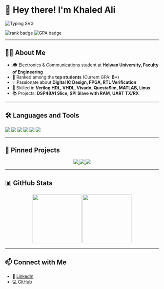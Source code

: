 <h1 align="left">👋 Hey there! I'm Khaled Ali</h1>

<p align="left">
  <img src="https://readme-typing-svg.herokuapp.com?font=Fira+Code&size=22&duration=3500&pause=1000&color=1E90FF&center=true&vCenter=true&width=520&lines=💡+Digital+IC+Design+Engineer" alt="Typing SVG" />
</p>



<p align="left">
  <img src="https://img.shields.io/badge/Rank-Top%20Student-00b894?style=flat-square" alt="rank badge"/>
  <img src="https://img.shields.io/badge/GPA-B%2B-f1c40f?style=flat-square" alt="GPA badge"/>
</p>

---

## 👨‍🎓 About Me
- 🎓 Electronics & Communications student at **Helwan University, Faculty of Engineering**
- 🏅 Ranked among the **top students** (Current GPA: **B+**)
- 💡 Passionate about **Digital IC Design, FPGA, RTL Verification**
- 🔧 Skilled in **Verilog HDL, VHDL, Vivado, QuestaSim, MATLAB, Linux**
- 📚 Projects: **DSP48A1 Slice**, **SPI Slave with RAM**, **UART TX/RX**

---

## 🛠️ Languages and Tools
<p align="left">
  <img src="https://img.shields.io/badge/HDL-Verilog-blue?style=for-the-badge"/>
  <img src="https://img.shields.io/badge/HDL-VHDL-purple?style=for-the-badge"/>
  <img src="https://img.shields.io/badge/Tool-Vivado-orange?style=for-the-badge"/>
  <img src="https://img.shields.io/badge/Simulator-QuestaSim-green?style=for-the-badge"/>
  <img src="https://img.shields.io/badge/Tool-MATLAB-yellow?style=for-the-badge"/>
  <img src="https://img.shields.io/badge/OS-Linux-black?style=for-the-badge"/>
</p>

---

## 📌 Pinned Projects
<p align="center">
  <a href="https://github.com/Khaled15102002/DSP48A1">
    <img src="https://github-readme-stats.vercel.app/api/pin/?username=Khaled15102002&repo=DSP48A1&theme=radical" />
  </a>

  <a href="https://github.com/Khaled15102002/SPI">
    <img src="https://github-readme-stats.vercel.app/api/pin/?username=Khaled15102002&repo=SPI&theme=radical" />
  </a>
  <a href="https://github.com/Khaled15102002/UART">
    <img src="https://github-readme-stats.vercel.app/api/pin/?username=Khaled15102002&repo=UART&theme=radical" />
  </a>
</p>

---

## 📊 GitHub Stats
<p align="center">
  <img src="https://github-readme-stats.vercel.app/api?username=Khaled15102002&show_icons=true&theme=radical&cache_seconds=7200" height="160" />
  <img src="https://github-readme-stats.vercel.app/api/top-langs/?username=Khaled15102002&layout=compact&theme=radical&cache_seconds=7200" height="160" />
</p>

---

## 📫 Connect with Me
- 💼 <a href="https://www.linkedin.com/in/khaled-ali-b63739360/">LinkedIn</a>
- 💻 <a href="https://github.com/Khaled15102002">GitHub</a>

